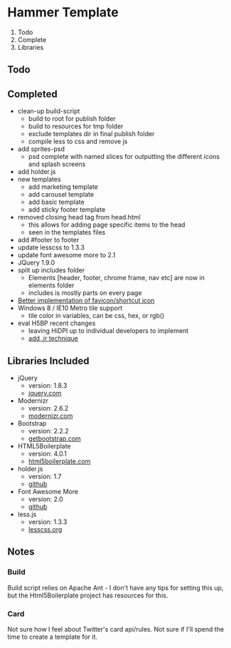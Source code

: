 Hammer Template
===============

1. Todo
2. Complete
3. Libraries

## Todo
  
  
## Completed

+ clean-up build-script
  + build to root for publish folder
  + build to resources for tmp folder
  + exclude templates dir in final publish folder
  + compile less to css and remove js
+ add sprites-psd
  + psd complete with named slices for outputting the different icons and splash screens
+ add holder.js
+ new templates
  + add marketing template
  + add carousel template
  + add basic template
  + add sticky footer template
+ removed closing head tag from head.html
  + this allows for adding page specific items to the head
  + seen in the templates files
+ add #footer to footer
+ update lesscss to 1.3.3
+ update font awesome more to 2.1
+ JQuery 1.9.0
+ split up includes folder
  + Elements [header, footer, chrome frame, nav etc] are now in elements folder
  + includes is mostly parts on every page
+ [Better implementation of favicon/shortcut icon](http://www.jonathantneal.com/blog/understand-the-favicon/) 
+ Windows 8 / IE10 Metro tile support
  + tile color in variables, can be css, hex, or rgb()
+ eval H5BP recent changes
  + leaving HiDPI up to individual developers to implement
  + [add .ir technique](https://github.com/h5bp/html5-boilerplate/issues/1239)

## Libraries Included

+ jQuery
  + version: 1.8.3
  + [jquery.com](http://jquery.com)
+ Modernizr
  + version: 2.6.2
  + [modernizr.com](http://modernizr.com)
+ Bootstrap
  + version: 2.2.2
  + [getbootstrap.com](http://getbootstrap.com)
+ HTML5Boilerplate
  + version: 4.0.1
  + [html5boilerplate.com](http://html5boilerplate.com/)
+ holder.js
  + version: 1.7
  + [github](http://imsky.github.com/holder/)
+ Font Awesome More
  + version: 2.0
  + [github](http://gregoryloucas.github.com/Font-Awesome-More/)
+ less.js
  + version: 1.3.3
  + [lesscss.org](http://lesscss.org)
  
  
## Notes

### Build
  
Build script relies on Apache Ant - I don't have any tips for setting this up, but the Html5Boilerplate project has resources for this. 


### Card

Not sure how I feel about Twitter's card api/rules. Not sure if I'll spend the time to create a template for it.